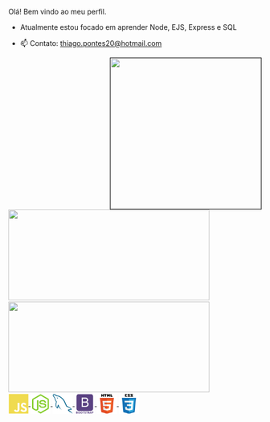 Olá! Bem vindo ao meu perfil.


  - Atualmente estou focado em aprender Node, EJS, Express e SQL
- 📫 Contato: thiago.pontes20@hotmail.com

    <div style "display:block"> 
     <a align = "center" "500px" href="https://picasion.com/"><img  align = "right" src="https://i.picasion.com/pic91/474af628f2b8652e2b3bf52f45148061.gif" width="300" height="300" border="1">
  </div>
  
 
 
 <div>
  <a href="https://github.com/thiago-klairo">
  <img  width ="400px" height="180em" src="https://github-readme-stats.vercel.app/api?username=thiago-klairo&show_icons=true&theme=dark&include_all_commits=true&count_private=true"/>
  <img  width ="400px" height="180em" src="https://github-readme-stats.vercel.app/api/top-langs/?username=thiago-klairo&layout=compact&langs_count=7&theme=dark"/>
</div>
   
  <div>  <img align="center" alt="TH" height="40" width="40" src="https://raw.githubusercontent.com/devicons/devicon/master/icons/javascript/javascript-plain.svg">
 <img align="center" alt="TH" height="40" width="40" src="https://github.com/devicons/devicon/blob/master/icons/nodejs/nodejs-original.svg"> 
   <img align="center" alt="TH" height="40" width="40" src="https://github.com/devicons/devicon/blob/master/icons/mysql/mysql-original.svg"> 
     <img align="center" alt="TH" height="40" width="40" src="https://github.com/devicons/devicon/blob/master/icons/bootstrap/bootstrap-plain-wordmark.svg"> 
     <img align="center" alt="TH" height="40" width="40" src="https://github.com/devicons/devicon/blob/master/icons/html5/html5-original-wordmark.svg"> 
     <img align="center" alt="TH" height="40" width="40" src="https://github.com/devicons/devicon/blob/master/icons/css3/css3-original-wordmark.svg">
    

  </div>  <br>
    
    
    

  


  
